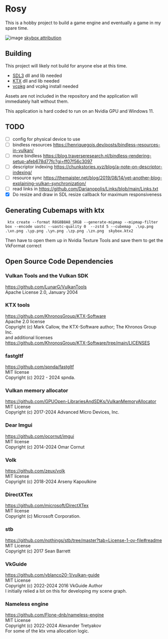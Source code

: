 # Rosy
This is a hobby project to build a game engine and eventually a game in my spare time.

![image](https://github.com/user-attachments/assets/96deac49-17c2-4321-91e3-c9071fcd5d78)
[skybox attribution](https://sketchfab.com/3d-models/free-skybox-blue-desert-fd952e60be9746e0872840e89fbf7370)

## Building
This project will likely not build for anyone else at this time.

* [SDL3](https://github.com/libsdl-org/SDL) dll and lib needed
* [KTX](https://github.com/KhronosGroup/KTX-Software/tree/main) dll and lib needed
* [vcpkg](https://vcpkg.io/en/) and vcpkg install needed

Assets are not included in the repository and the application will immediately halt without them.

This application is hard coded to run on an Nvidia GPU and Windows 11.

## TODO
* [ ] config for physical device to use
* [ ] bindless resources https://henriquegois.dev/posts/bindless-resources-in-vulkan/
* [ ] more bindless https://blog.traverseresearch.nl/bindless-rendering-setup-afeb678d77fc?gi=ff07f56c3097
* [ ] descriptor indexing https://chunkstories.xyz/blog/a-note-on-descriptor-indexing/
* [ ] resource sync https://themaister.net/blog/2019/08/14/yet-another-blog-explaining-vulkan-synchronization/
* [ ] read links in https://github.com/Darianopolis/Links/blob/main/Links.txt
* [x] Do resize and draw in SDL resize callback for maximum responsiveness

## Generating Cubemaps with ktx

```
 ktx create --format R8G8B8A8_SRGB --generate-mipmap --mipmap-filter box --encode uastc --uastc-quality 0  --zstd 5 --cubemap  .\xp.png .\xn.png .\yp.png .\yn.png .\zp.png .\zn.png  skybox.ktx2
 ```
 Then have to open them up in Nvidia Texture Tools and save them to get the VkFormat correct

 ## Open Source Code Dependencies

### Vulkan Tools and the Vulkan SDK
https://github.com/LunarG/VulkanTools<br/>
Apache License  2.0, January 2004<br/>

 ### KTX tools
 https://github.com/KhronosGroup/KTX-Software   <br/>
 Apache 2.0 license <br/>
 Copyright (c) Mark Callow, the KTX-Software author; The Khronos Group Inc. <br/>
 and additional licenses<br/>
 https://github.com/KhronosGroup/KTX-Software/tree/main/LICENSES

 ### fastgltf 
 https://github.com/spnda/fastgltf  <br/>
 MIT license <br/>
 Copyright (c) 2022 - 2024 spnda.  <br/>

 ### Vulkan memory allocator
 https://github.com/GPUOpen-LibrariesAndSDKs/VulkanMemoryAllocator  <br/>
 MIT License  <br/>
 Copyright  (c) 2017-2024 Advanced Micro Devices, Inc. <br/>

 ### Dear Imgui 
 https://github.com/ocornut/imgui  <br/>
 MIT license  <br/>
 Copyright (c) 2014-2024 Omar Cornut <br/>

 ### Volk
 https://github.com/zeux/volk  <br/>
 MIT license  <br/>
 Copyright (c) 2018-2024 Arseny Kapoulkine <br/>


 ### DirectXTex 
 https://github.com/microsoft/DirectXTex  <br/>
 MIT license  <br/>
 Copyright (c) Microsoft Corporation.
  <br/>

 ### stb
 https://github.com/nothings/stb/tree/master?tab=License-1-ov-file#readme   <br/>
 MIT License  <br/>
 Copyright (c) 2017 Sean Barrett <br/>

 ### VkGuide
 https://github.com/vblanco20-1/vulkan-guide <br/>
 MIT License<br/>
 Copyright (c) 2022-2024 2016 VkGuide Author<br/>
 I initially relied a lot on this for developing my scene graph.<br/>

 ### Nameless engine
 https://github.com/Flone-dnb/nameless-engine <br/>
 MIT License<br/>
 Copyright (c) 2022-2024 Alexander Tretyakov<br/>
 For some of the ktx vma allocation logic.<br/>
